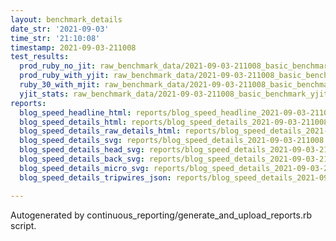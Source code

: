 ```yaml
---
layout: benchmark_details
date_str: '2021-09-03'
time_str: '21:10:08'
timestamp: 2021-09-03-211008
test_results:
  prod_ruby_no_jit: raw_benchmark_data/2021-09-03-211008_basic_benchmark_prod_ruby_no_jit.json
  prod_ruby_with_yjit: raw_benchmark_data/2021-09-03-211008_basic_benchmark_prod_ruby_with_yjit.json
  ruby_30_with_mjit: raw_benchmark_data/2021-09-03-211008_basic_benchmark_ruby_30_with_mjit.json
  yjit_stats: raw_benchmark_data/2021-09-03-211008_basic_benchmark_yjit_stats.json
reports:
  blog_speed_headline_html: reports/blog_speed_headline_2021-09-03-211008.html
  blog_speed_details_html: reports/blog_speed_details_2021-09-03-211008.html
  blog_speed_details_raw_details_html: reports/blog_speed_details_2021-09-03-211008.raw_details.html
  blog_speed_details_svg: reports/blog_speed_details_2021-09-03-211008.svg
  blog_speed_details_head_svg: reports/blog_speed_details_2021-09-03-211008.head.svg
  blog_speed_details_back_svg: reports/blog_speed_details_2021-09-03-211008.back.svg
  blog_speed_details_micro_svg: reports/blog_speed_details_2021-09-03-211008.micro.svg
  blog_speed_details_tripwires_json: reports/blog_speed_details_2021-09-03-211008.tripwires.json

---
```

Autogenerated by continuous_reporting/generate_and_upload_reports.rb script.
